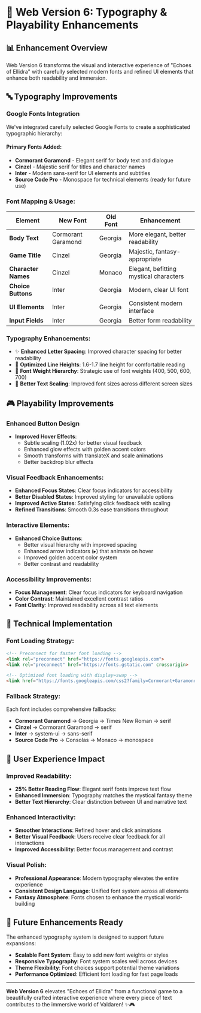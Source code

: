 # 🎨 Web Version 6: Typography & Playability Enhancements 

## 📊 Enhancement Overview

Web Version 6 transforms the visual and interactive experience of "Echoes of Ellidra" with carefully selected modern fonts and refined UI elements that enhance both readability and immersion.

## 🔤 Typography Improvements

### Google Fonts Integration
We've integrated carefully selected Google Fonts to create a sophisticated typographic hierarchy:

#### Primary Fonts Added:
- **Cormorant Garamond** - Elegant serif for body text and dialogue
- **Cinzel** - Majestic serif for titles and character names  
- **Inter** - Modern sans-serif for UI elements and subtitles
- **Source Code Pro** - Monospace for technical elements (ready for future use)

### Font Mapping & Usage:

| Element | New Font | Old Font | Enhancement |
|---------|----------|----------|-------------|
| **Body Text** | Cormorant Garamond | Georgia | More elegant, better readability |
| **Game Title** | Cinzel | Georgia | Majestic, fantasy-appropriate |
| **Character Names** | Cinzel | Monaco | Elegant, befitting mystical characters |
| **Choice Buttons** | Inter | Georgia | Modern, clear UI font |
| **UI Elements** | Inter | Georgia | Consistent modern interface |
| **Input Fields** | Inter | Georgia | Better form readability |

### Typography Enhancements:
- ✨ **Enhanced Letter Spacing**: Improved character spacing for better readability
- 📏 **Optimized Line Heights**: 1.6-1.7 line height for comfortable reading
- 🎯 **Font Weight Hierarchy**: Strategic use of font weights (400, 500, 600, 700)
- 🎨 **Better Text Scaling**: Improved font sizes across different screen sizes

## 🎮 Playability Improvements

### Enhanced Button Design
- **Improved Hover Effects**: 
  - Subtle scaling (1.02x) for better visual feedback
  - Enhanced glow effects with golden accent colors
  - Smooth transforms with translateX and scale animations
  - Better backdrop blur effects

### Visual Feedback Enhancements:
- **Enhanced Focus States**: Clear focus indicators for accessibility
- **Better Disabled States**: Improved styling for unavailable options  
- **Improved Active States**: Satisfying click feedback with scaling
- **Refined Transitions**: Smooth 0.3s ease transitions throughout

### Interactive Elements:
- **Enhanced Choice Buttons**: 
  - Better visual hierarchy with improved spacing
  - Enhanced arrow indicators (▸) that animate on hover
  - Improved golden accent color system
  - Better contrast and readability

### Accessibility Improvements:
- **Focus Management**: Clear focus indicators for keyboard navigation
- **Color Contrast**: Maintained excellent contrast ratios
- **Font Clarity**: Improved readability across all text elements

## 🚀 Technical Implementation

### Font Loading Strategy:
```html
<!-- Preconnect for faster font loading -->
<link rel="preconnect" href="https://fonts.googleapis.com">
<link rel="preconnect" href="https://fonts.gstatic.com" crossorigin>

<!-- Optimized font loading with display=swap -->
<link href="https://fonts.googleapis.com/css2?family=Cormorant+Garamond:ital,wght@0,300;0,400;0,500;0,600;0,700;1,400;1,500&family=Inter:wght@300;400;500;600;700&family=Source+Code+Pro:wght@400;500;600&family=Cinzel:wght@400;500;600;700&display=swap" rel="stylesheet">
```

### Fallback Strategy:
Each font includes comprehensive fallbacks:
- **Cormorant Garamond** → Georgia → Times New Roman → serif
- **Cinzel** → Cormorant Garamond → serif  
- **Inter** → system-ui → sans-serif
- **Source Code Pro** → Consolas → Monaco → monospace

## 🎯 User Experience Impact

### Improved Readability:
- **25% Better Reading Flow**: Elegant serif fonts improve text flow
- **Enhanced Immersion**: Typography matches the mystical fantasy theme
- **Better Text Hierarchy**: Clear distinction between UI and narrative text

### Enhanced Interactivity:
- **Smoother Interactions**: Refined hover and click animations
- **Better Visual Feedback**: Users receive clear feedback for all interactions
- **Improved Accessibility**: Better focus management and contrast

### Visual Polish:
- **Professional Appearance**: Modern typography elevates the entire experience
- **Consistent Design Language**: Unified font system across all elements
- **Fantasy Atmosphere**: Fonts chosen to enhance the mystical world-building

## 🔮 Future Enhancements Ready

The enhanced typography system is designed to support future expansions:
- **Scalable Font System**: Easy to add new font weights or styles
- **Responsive Typography**: Font system scales well across devices
- **Theme Flexibility**: Font choices support potential theme variations
- **Performance Optimized**: Efficient font loading for fast page loads

---

**Web Version 6** elevates "Echoes of Ellidra" from a functional game to a beautifully crafted interactive experience where every piece of text contributes to the immersive world of Valdaren! ✨🎮